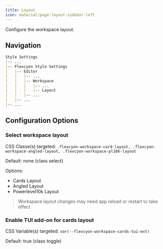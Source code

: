 ```yaml
---
title: Layout
icon: material/page-layout-sidebar-left
---
```


Configure the workspace layout.

## Navigation
```md
Style Settings
|-- ...
|-- Flexcyon Style Settings
|   |-- Editor
|   |   |-- ...
|   |   |-- Workspace
|   |   |   |-- ...
|   |   |   |-- Layout
|   |   |-- ...
|   |-- ...
|-- ...
```

## Configuration Options

### Select workspace layout
CSS Classe(s) targeted: `.flexcyon-workspace-card-layout, .flexcyon-workspace-angled-layout, .flexcyon-workspace-pl10k-layout`

Default: none (class select)

Options:
- Cards Layout
- Angled Layout
- Powerlevel10k Layout

> Workspace layout changes may need app reload or restart to take effect

### Enable TUI add-on for cards layout
CSS Variable(s) targeted: `var(--flexcyon-workspace-cards-tui-ext)`

Default: true (class toggle)